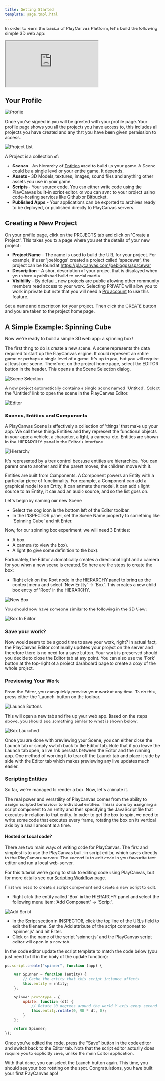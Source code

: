 ```yaml
---
title: Getting Started
template: page.tmpl.html
---
```


In order to learn the basics of PlayCanvas Platform, let's build the following simple 3D web app:

<iframe  src="https://playcanv.as/b/fPYP6Swg/" allowfullscreen></iframe>

## Your Profile

![Profile][1]

Once you've signed in you will be greeted with your profile page. Your profile page shows you all the projects you have access to, this includes all projects you have created and any that you have been given permission to access.

![Project List][2]

A Project is a collection of:

* **Scenes** - An hierarchy of [Entities][3] used to build up your game. A Scene could be a single level or your entire game. It depends.
* **Assets** - 3D Models, textures, images, sound files and anything other assets you use in your game.
* **Scripts** - Your source code. You can either write code using the PlayCanvas built-in script editor, or you can sync to your project using code-hosting services like Github or Bitbucket.
* **Published Apps** - Your applications can be exported to archives ready to be deployed, or published directly to PlayCanvas servers.

## Creating a New Project

On your profile page, click on the PROJECTS tab and click on 'Create a Project'. This takes you to a page where you set the details of your new project:

* **Project Name** - The name is used to build the URL for your project. For example, if user 'joebloggs' created a project called 'spacewar', the project can be found at https://playcanvas.com/joebloggs/spacewar
* **Description** - A short description of your project that is displayed when you share a published build to social media.
* **Visibility** - By default, new projects are public allowing other community members read access to your work. Selecting PRIVATE will allow you to work in private but note that you will need a [Pro account][4] to use this feature.

Set a name and description for your project. Then click the CREATE button and you are taken to the project home page.

## A Simple Example: Spinning Cube

Now we're ready to build a simple 3D web app: a spinning box!

The first thing to do is create a new scene. A scene represents the data required to start up the PlayCanvas engine. It could represent an entire game or perhaps a single level of a game. It's up to you, but you will require at least one scene. Therefore, on the project home page, select the EDITOR button in the header. This opens a the Scene Selection dialog.

![Scene Selection][5]

A new project automatically contains a single scene named 'Untitled'. Select the 'Untitled' link to open the scene in the PlayCanvas Editor.

![Editor][6]

### Scenes, Entities and Components

A PlayCanvas Scene is effectively a collection of 'things' that make up your app. We call these things Entities and they represent the functional objects in your app: a vehicle, a character, a light, a camera, etc. Entities are shown in the HIERARCHY panel in the Editor's interface.

![Hierarchy][7]

It's represented by a tree control because entities are hierarchical. You can parent one to another and if the parent moves, the children move with it.

Entities are built from Components. A Component powers an Entity with a particular piece of functionality. For example, a Component can add a graphical model to an Entity, it can animate the model, it can add a light source to an Entity, it can add an audio source, and so the list goes on.

Let's begin by naming our new Scene:

* Select the cog icon in the bottom left of the Editor toolbar.
* In the INSPECTOR panel, set the Scene Name property to something like 'Spinning Cube' and hit Enter.

Now, for our spinning box experiment, we will need 3 Entities:

* A box.
* A camera (to view the box).
* A light (to give some definition to the box).

Fortunately, the Editor automatically creates a directional light and a camera for you when a new scene is created. So here are the steps to create the box:

* Right click on the Root node in the HIERARCHY panel to bring up the context menu and select 'New Entity' -> 'Box'. This creates a new child box entity of 'Root' in the HIERARCHY.

![New Box][8]

You should now have someone similar to the following in the 3D View:

![Box In Editor][9]

### Save your work?

Now would seem to be a good time to save your work, right? In actual fact, the PlayCanvas Editor continually updates your project on the server and therefore there is no need for a save button. Your work is preserved should you decide to close the Editor tab at any point. You can also use the 'Fork' button at the top-right of a project dashboard page to create a copy of the whole project.

### Previewing Your Work

From the Editor, you can quickly preview your work at any time. To do this, press either the 'Launch' button on the toolbar.

![Launch Buttons][10]

This will open a new tab and fire up your web app. Based on the steps above, you should see something similar to what is shown below:

![Box Launched][11]

Once you are done with previewing your Scene, you can either close the Launch tab or simply switch back to the Editor tab. Note that if you leave the Launch tab open, a live link persists between the Editor and the running app. One method of working it to tear off the Launch tab and place it side by side with the Editor tab which makes previewing any live updates much easier.

### Scripting Entities

So far, we've managed to render a box. Now, let's animate it.

The real power and versatility of PlayCanvas comes from the ability to assign scripted behaviour to individual entities. This is done by assigning a script component to an entity and then specifying the JavaScript file that executes in relation to that entity. In order to get the box to spin, we need to write some code that executes every frame, rotating the box on its vertical axis by a small amount at a time.

#### Hosted or Local code?

There are two main ways of writing code for PlayCanvas. The first and simplest is to use the PlayCanvas built-in script editor, which saves directly to the PlayCanvas servers. The second is to edit code in you favourite text editor and run a local web-server.

For this tutorial we're going to stick to editing code using PlayCanvas, but for more details see our [Scripting Workflow][12] page.

First we need to create a script component and create a new script to edit.

* Right click the entity called 'Box' in the HIERARCHY panel and select the following menu item: 'Add Component' -> 'Script'.

![Add Script][13]

* In the Script section in INSPECTOR, click the top line of the URLs field to edit the filename. Set the Add attribute of the script component to 'spinner.js' and hit Enter.
* Click on the name of the script 'spinner.js' and the PlayCanvas script editor will open in a new tab.

In the code editor update the script template to match the code below (you just need to fill in the body of the update function):

```javascript
pc.script.create("spinner", function (app) {

    var Spinner = function (entity) {
        // Cache the entity that this script instance affects
        this.entity = entity;
    };

    Spinner.prototype = {
        update: function (dt) {
            // Rotate 90 degrees around the world Y axis every second
            this.entity.rotate(0, 90 * dt, 0);
        }
    };

    return Spinner;
});
```

Once you've edited the code, press the "Save" button in the code editor and switch back to the Editor tab. Note that the script editor actually does require you to explicitly save, unlike the main Editor application.

With that done, you can select the Launch button again. This time, you should see your box rotating on the spot. Congratulations, you have built your first PlayCanvas app!

[1]: /images/platform/profile.png "Profile"
[2]: /images/platform/project_list.jpg "Project List"
[3]: /user-manual/glossary/#entity
[4]: https://playcanvas.com/plans
[5]: /images/getting_started/scene_selection.png "Scene Selection"
[6]: /images/getting_started/editor.png "Editor"
[7]: /images/getting_started/hierarchy.png "Hierarchy"
[8]: /images/getting_started/new_box.png "New Box"
[9]: /images/getting_started/box_in_editor.png "Box In Editor"
[10]: /images/getting_started/launch_buttons.png "Launch Buttons"
[11]: /images/getting_started/box_launched.png "Box Launched"
[12]: /user-manual/scripting/workflow/ "Scripting Workflow"
[13]: /images/getting_started/add_script.png "Add Script"
